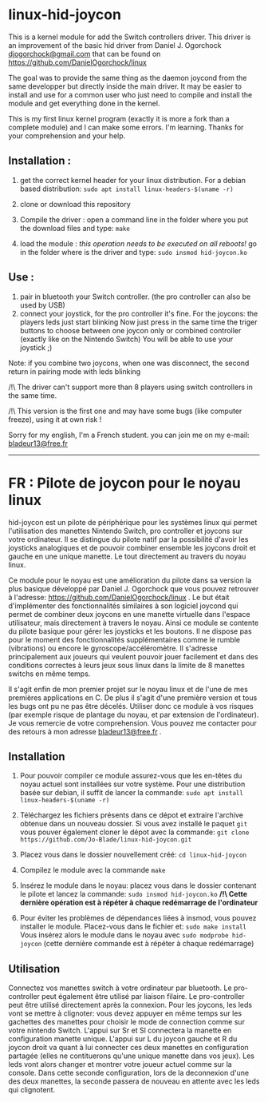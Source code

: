 # linux-hid-joycon
This is a kernel module for add the Switch controllers driver.
This driver is an improvement of the basic hid driver from Daniel J. Ogorchock <djogorchock@gmail.com> that can be found on https://github.com/DanielOgorchock/linux

The goal was to provide the same thing as the daemon joycond from the same developper but directly inside the main driver.
It may be easier to install and use for a common user who just need to compile and install the module and get everything done in the kernel.

This is my first linux kernel program (exactly it is more a fork than a complete module) and I can make some errors. I'm learning.
Thanks for your comprehension and your help. 

## Installation :
1) get the correct kernel header for your linux distribution. For a debian based distribution:
` sudo apt install linux-headers-$(uname -r) `

2) clone or download this repository

3) Compile the driver : open a command line in the folder where you put the download files and type:
` make `

4) load the module : *this operation needs to be executed on all reboots!* go in the folder where is the driver and type:
` sudo insmod hid-joycon.ko `

## Use :
1) pair in bluetooth your Switch controller. (the pro controller can also be used by USB)
2) connect your joystick, for the pro controller it's fine.
For the joycons: the players leds just start blinking
Now just press in the same time the triger buttons to choose between one joycon only or combined controller (exactly like on the Nintendo Switch)
You will be able to use your joystick ;)

Note: if you combine two joycons, when one was disconnect, the second return in pairing mode with leds blinking

/!\ The driver can't support more than 8 players using switch controllers in the same time.

/!\ This version is the first one and may have some bugs (like computer freeze), using it at own risk !

Sorry for my english, I'm a French student.
you can join me on my e-mail: bladeur13@free.fr

-------------------------------------------------------------------------------------------------------------------------------
 
# FR : Pilote de joycon pour le noyau linux
  hid-joycon est un pilote de périphérique pour les systèmes linux qui permet l'utilisation des manettes Nintendo Switch, pro controller et joycons sur votre ordinateur. Il se distingue du pilote natif par la possibilité d'avoir les joysticks analogiques et de pouvoir combiner ensemble les joycons droit et gauche en une unique manette. Le tout directement au travers du noyau linux.
  
  Ce module pour le noyau est une amélioration du pilote dans sa version la plus basique développé par Daniel J. Ogorchock que vous pouvez retrouver à l'adresse: https://github.com/DanielOgorchock/linux . Le but était d'implémenter des fonctionnalités similaires à son logiciel joycond qui permet de combiner deux joycons en une manette virtuelle dans l'espace utilisateur, mais directement à travers le noyau.
  Ainsi ce module se contente du pilote basique pour gérer les joysticks et les boutons. Il ne dispose pas pour le moment des fonctionnalités supplémentaires comme le rumble (vibrations) ou encore le gyroscope/accéléromètre. Il s'adresse principalement aux joueurs qui veulent pouvoir jouer facilement et dans des conditions correctes à leurs jeux sous linux dans la limite de 8 manettes switchs en même temps.
  
  Il s'agit enfin de mon premier projet sur le noyau linux et de l'une de mes premières applications en C. De plus il s'agit d'une première version et tous les bugs ont pu ne pas être décelés. Utiliser donc ce module à vos risques (par exemple risque de plantage du noyau, et par extension de l'ordinateur). Je vous remercie de votre comprehension. Vous pouvez me contacter pour des retours à mon adresse bladeur13@free.fr .
  
## Installation
1) Pour pouvoir compiler ce module assurez-vous que les en-têtes du noyau actuel sont installées sur votre système. Pour une distribution basée sur debian, il suffit de lancer la commande:
` sudo apt install linux-headers-$(uname -r) `

2) Téléchargez les fichiers présents dans ce dépot et extraire l'archive obtenue dans un nouveau dossier.
Si vous avez installé le paquet `git` vous pouver également cloner le dépot avec la commande:
`git clone https://github.com/Jo-Blade/linux-hid-joycon.git`

3) Placez vous dans le dossier nouvellement créé: `cd linux-hid-joycon`

4) Compilez le module avec la commande `make`

5) Insérez le module dans le noyau: placez vous dans le dossier contenant le pilote et lancez la commande:
` sudo insmod hid-joycon.ko `
**/!\ Cette dernière opération est à répéter à chaque redémarrage de l'ordinateur**

6) Pour éviter les problèmes de dépendances liées à insmod, vous pouvez installer le module. Placez-vous dans le fichier et:
 `sudo make install`
 Vous insérez alors le module dans le noyau avec `sudo modprobe hid-joycon` (cette dernière commande est à répéter à chaque redémarrage)

## Utilisation
Connectez vos manettes switch à votre ordinateur par bluetooth. Le pro-controller peut également être utilisé par liaison filaire. Le pro-controller peut être utilisé directement après la connexion. Pour les joycons, les leds vont se mettre à clignoter: vous devez appuyer en même temps sur les gachettes des manettes pour choisir le mode de connection comme sur votre nintendo Switch.
 L'appui sur Sr et Sl connectera la manette en configuration manette unique. L'appui sur L du joycon gauche et R du joycon droit va quant à lui connecter ces deux manettes en configuration partagée (elles ne contituerons qu'une unique manette dans vos jeux). Les leds vont alors changer et montrer votre joueur actuel comme sur la console.
 Dans cette seconde configuration, lors de la deconnexion d'une des deux manettes, la seconde passera de nouveau en attente avec les leds qui clignotent.
